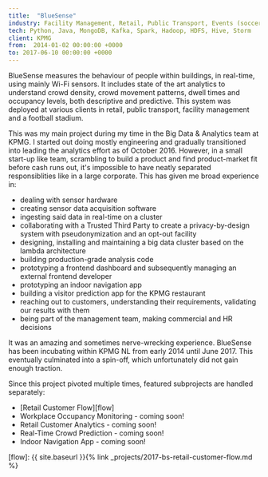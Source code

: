 ```yaml
---
title:  "BlueSense"
industry: Facility Management, Retail, Public Transport, Events (soccer, music, trade fairs)
tech: Python, Java, MongoDB, Kafka, Spark, Hadoop, HDFS, Hive, Storm
client: KPMG
from:  2014-01-02 00:00:00 +0000
to: 2017-06-10 00:00:00 +0000
---
```

BlueSense measures the behaviour of people within buildings, in real-time, using mainly Wi-Fi sensors. It includes state of the art analytics to understand crowd density, crowd movement patterns, dwell times and occupancy levels, both descriptive and predictive. This system was deployed at various clients in retail, public transport, facility management and a football stadium.

This was my main project during my time in the Big Data & Analytics team at KPMG. I started out doing mostly engineering and gradually transitioned into leading the analytics effort as of October 2016. However, in a small start-up like team, scrambling to build a product and find product-market fit before cash runs out, it's impossible to have neatly separated responsiblities like in a large corporate. This has given me broad experience in: 

- dealing with sensor hardware 
- creating sensor data acquisition software
- ingesting said data in real-time on a cluster
- collaborating with a Trusted Third Party to create a privacy-by-design system with pseudonymization and an opt-out facility
- designing, installing and maintaining a big data cluster based on the lambda architecture
- building production-grade analysis code
- prototyping a frontend dashboard and subsequently managing an external frontend developer
- prototyping an indoor navigation app 
- building a visitor prediction app for the KPMG restaurant
- reaching out to customers, understanding their requirements, validating our results with them
- being part of the management team, making commercial and HR decisions

It was an amazing and sometimes nerve-wrecking experience. BlueSense has been incubating within KPMG NL from early 2014 until June 2017. This eventually culminated into a spin-off, which unfortunately did not gain enough traction.

Since this project pivoted multiple times, featured subprojects are handled separately:

- [Retail Customer Flow][flow]
- Workplace Occupancy Monitoring - coming soon!
- Retail Customer Analytics - coming soon!
- Real-Time Crowd Prediction - coming soon!
- Indoor Navigation App - coming soon!

[flow]: {{ site.baseurl }}{% link _projects/2017-bs-retail-customer-flow.md %}
